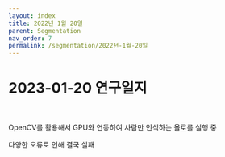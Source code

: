 ```yaml
---
layout: index
title: 2022년 1월 20일
parent: Segmentation
nav_order: 7
permalink: /segmentation/2022년-1월-20일
---
```


# 2023-01-20 연구일지

<br>

OpenCV를 활용해서 GPU와 연동하여 사람만 인식하는 욜로를 실행 중

다양한 오류로 인해 결국 실패